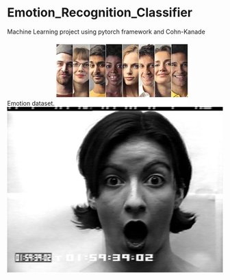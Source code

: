 # Emotion_Recognition_Classifier
Machine Learning project using pytorch framework and Cohn-Kanade Emotion dataset.
![alt text](https://github.com/dorozco101/Emotion_Recognition_Classifier/blob/master/faces.jpg)
![](https://github.com/dorozco101/Emotion_Recognition_Classifier/blob/master/faces.png?v=4&s=0.1)
